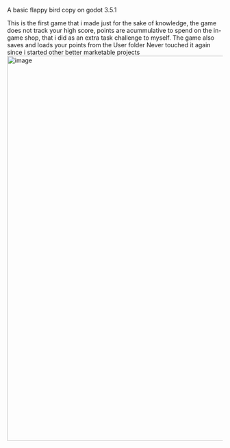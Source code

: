 A basic flappy bird copy on godot 3.5.1 

This is the first game that i made just for the sake of knowledge, the game does not track your high score, points are acummulative to spend on the in-game shop, that i did as an extra task challenge to myself.
The game also saves and loads your points from the User folder
Never touched it again since i started other better marketable projects
<img width="1597" height="899" alt="image" src="https://github.com/user-attachments/assets/e7c32328-62a3-455d-8f6a-510547f9212b" />
